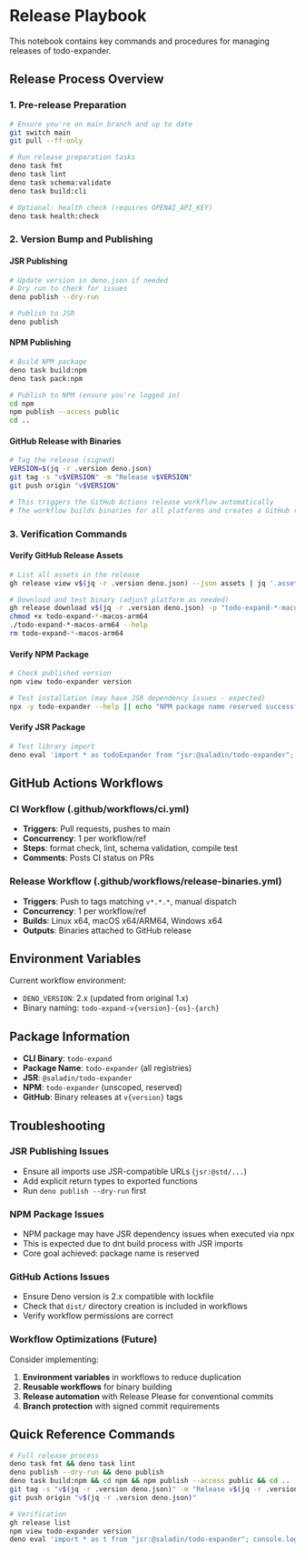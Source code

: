 # Release Playbook

This notebook contains key commands and procedures for managing releases of todo-expander.

## Release Process Overview

### 1. Pre-release Preparation

```bash
# Ensure you're on main branch and up to date
git switch main
git pull --ff-only

# Run release preparation tasks
deno task fmt
deno task lint
deno task schema:validate
deno task build:cli

# Optional: health check (requires OPENAI_API_KEY)
deno task health:check
```

### 2. Version Bump and Publishing

#### JSR Publishing

```bash
# Update version in deno.json if needed
# Dry run to check for issues
deno publish --dry-run

# Publish to JSR
deno publish
```

#### NPM Publishing

```bash
# Build NPM package
deno task build:npm
deno task pack:npm

# Publish to NPM (ensure you're logged in)
cd npm
npm publish --access public
cd ..
```

#### GitHub Release with Binaries

```bash
# Tag the release (signed)
VERSION=$(jq -r .version deno.json)
git tag -s "v$VERSION" -m "Release v$VERSION"
git push origin "v$VERSION"

# This triggers the GitHub Actions release workflow automatically
# The workflow builds binaries for all platforms and creates a GitHub release
```

### 3. Verification Commands

#### Verify GitHub Release Assets

```bash
# List all assets in the release
gh release view v$(jq -r .version deno.json) --json assets | jq '.assets[].name'

# Download and test binary (adjust platform as needed)
gh release download v$(jq -r .version deno.json) -p "todo-expand-*-macos-arm64"
chmod +x todo-expand-*-macos-arm64
./todo-expand-*-macos-arm64 --help
rm todo-expand-*-macos-arm64
```

#### Verify NPM Package

```bash
# Check published version
npm view todo-expander version

# Test installation (may have JSR dependency issues - expected)
npx -y todo-expander --help || echo "NPM package name reserved successfully"
```

#### Verify JSR Package

```bash
# Test library import
deno eval 'import * as todoExpander from "jsr:@saladin/todo-expander"; console.log("Available exports:", Object.keys(todoExpander))'
```

## GitHub Actions Workflows

### CI Workflow (.github/workflows/ci.yml)

- **Triggers**: Pull requests, pushes to main
- **Concurrency**: 1 per workflow/ref
- **Steps**: format check, lint, schema validation, compile test
- **Comments**: Posts CI status on PRs

### Release Workflow (.github/workflows/release-binaries.yml)

- **Triggers**: Push to tags matching `v*.*.*`, manual dispatch
- **Concurrency**: 1 per workflow/ref
- **Builds**: Linux x64, macOS x64/ARM64, Windows x64
- **Outputs**: Binaries attached to GitHub release

## Environment Variables

Current workflow environment:

- `DENO_VERSION`: 2.x (updated from original 1.x)
- Binary naming: `todo-expand-v{version}-{os}-{arch}`

## Package Information

- **CLI Binary**: `todo-expand`
- **Package Name**: `todo-expander` (all registries)
- **JSR**: `@saladin/todo-expander`
- **NPM**: `todo-expander` (unscoped, reserved)
- **GitHub**: Binary releases at `v{version}` tags

## Troubleshooting

### JSR Publishing Issues

- Ensure all imports use JSR-compatible URLs (`jsr:@std/...`)
- Add explicit return types to exported functions
- Run `deno publish --dry-run` first

### NPM Package Issues

- NPM package may have JSR dependency issues when executed via npx
- This is expected due to dnt build process with JSR imports
- Core goal achieved: package name is reserved

### GitHub Actions Issues

- Ensure Deno version is 2.x compatible with lockfile
- Check that `dist/` directory creation is included in workflows
- Verify workflow permissions are correct

### Workflow Optimizations (Future)

Consider implementing:

1. **Environment variables** in workflows to reduce duplication
2. **Reusable workflows** for binary building
3. **Release automation** with Release Please for conventional commits
4. **Branch protection** with signed commit requirements

## Quick Reference Commands

```bash
# Full release process
deno task fmt && deno task lint
deno publish --dry-run && deno publish
deno task build:npm && cd npm && npm publish --access public && cd ..
git tag -s "v$(jq -r .version deno.json)" -m "Release v$(jq -r .version deno.json)"
git push origin "v$(jq -r .version deno.json)"

# Verification
gh release list
npm view todo-expander version
deno eval 'import * as t from "jsr:@saladin/todo-expander"; console.log("OK")'
```
